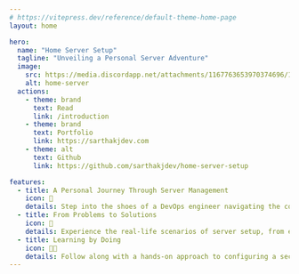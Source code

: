 ```yaml
---
# https://vitepress.dev/reference/default-theme-home-page
layout: home

hero:
  name: "Home Server Setup"
  tagline: "Unveiling a Personal Server Adventure"
  image:
    src: https://media.discordapp.net/attachments/1167763653970374696/1167763743267110922/DALLE_2023-10-28_15.24.26_-_Photo_composition_of_a_modern_home_office_setup_with_a_laptop_displaying_Linux_logo_on_its_screen_a_series_of_network_cables_and_server_racks_in_the.png?ex=654f4fbc&is=653cdabc&hm=69d8c84d30b70e92d2bc2d4939349f89a338dd9088e67069600af3429e58d550&=&width=2150&height=1228
    alt: home-server
  actions:
    - theme: brand
      text: Read
      link: /introduction
    - theme: brand
      text: Portfolio
      link: https://sarthakjdev.com
    - theme: alt
      text: Github
      link: https://github.com/sarthakjdev/home-server-setup

features:
  - title: A Personal Journey Through Server Management
    icon: 🚀
    details: Step into the shoes of a DevOps engineer navigating the complexities of setting up and managing a home server. This documentation isn't just a guide; it's a story of challenges, solutions, and learning along the way.
  - title: From Problems to Solutions
    icon: 🔧
    details: Experience the real-life scenarios of server setup, from encountering unexpected hurdles to developing innovative solutions. These pages are filled with firsthand experiences, providing insights into the practical aspects of managing and troubleshooting a server.
  - title: Learning by Doing
    icon: 👨‍💻
    details: Follow along with a hands-on approach to configuring a secure, functional, and efficient server system. This documentation isn't just about the 'how'; it's about understanding the 'why' behind each action and decision, reflecting a true DevOps mindset.
---
```

